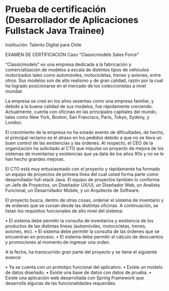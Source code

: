 # Prueba de certificación (Desarrollador de Aplicaciones Fullstack Java Trainee)
Institución: Talento Digital para Chile

EXAMEN DE CERTIFICACIÓN
Caso “Classicmodels Sales Force”

“Classicmodels” es una empresa dedicada a la fabricación y comercialización de modelos a escala
de distintos tipos de vehículos motorizados tales como automóviles, motocicletas, trenes y aviones,
entre otros. Sus modelos son de alto realismo y de gran calidad, razón por la cual ha logrado
posicionarse en el mercado de los coleccionistas a nivel mundial.

La empresa se creó en los años sesentas como una empresa familiar, y debido a la buena calidad de
sus modelos, fue rápidamente creciendo. Actualmente, cuenta con oficinas en las principales
capitales del mundo, tales como New York, Boston, San Francisco, Paris, Tokyo, Sydeny, y London.

El crecimiento de la empresa no ha estado exento de dificultades, de hecho, el principal reclamo es
el atraso en los pedidos debido a que no se lleva un buen control de las existencias y las órdenes. Al
respecto, el CEO de la organización ha solicitado al CTO que impulse un proyecto de mejora de los
sistemas de inventarios y existencias que ya data de los años 90s y no se le han hecho grandes
mejoras.

El CTO está muy entusiasmado con el proyecto y rápidamente ha formado un equipo de proyectos
de primera línea del cual usted forma parte como desarrollador full-stack Java. El equipo de
proyectos también lo conforma un Jefe de Proyectos, un Diseñador UX/UI, un Diseñador Web, un
Analista Funcional, un Desarrollador Mobile, y un Arquitecto de Software.

El proyecto busca, dentro de otras cosas, ordenar el sistema de inventario y de órdenes que se
cursan desde las distintas oficinas. A continuación, se listan los requisitos funcionales de alto nivel
del sistema:

• El sistema debe permitir la consulta de inventarios y existencia de los productos de las
distintas líneas (automóviles, motocicletas, trenes, aviones, etc).
• El sistema debe permitir la consulta de las órdenes que se encuentran en proceso.
• El sistema debe permitir el cálculo de descuentos y promociones al momento de ingresar
una orden.

A la fecha, ha transcurrido gran parte del proyecto y se tiene el siguiente avance:

• Ya se cuenta con un prototipo funcional del aplicativo.
• Existe un modelo de datos diseñado.
• Existe una base de datos con datos de prueba.
• Existe una aplicación web desarrollada con Spring Framework que desarrolla algunas de
las funcionalidades requeridas.
